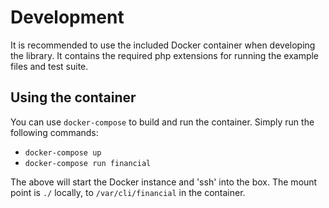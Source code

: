 # Development
It is recommended to use the included Docker container when developing the library. It contains the required php extensions for running the example files and test suite. 

## Using the container
You can use `docker-compose` to build and run the container. Simply run the following commands:

- `docker-compose up`
- `docker-compose run financial`

The above will start the Docker instance and 'ssh' into the box. The mount point is `./` locally, to `/var/cli/financial` in the container.
